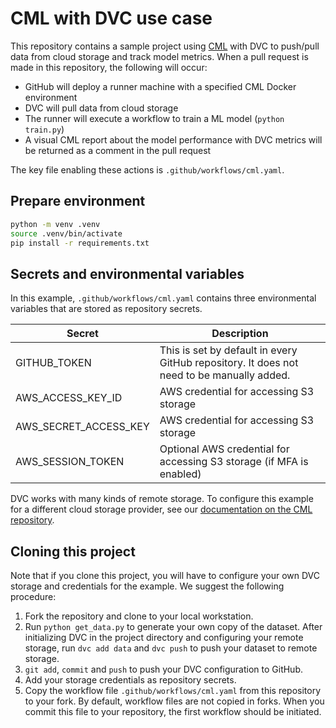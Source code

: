 # CML with DVC use case

This repository contains a sample project using [CML](https://github.com/iterative/cml) with DVC to push/pull data from cloud storage and track model metrics. When a pull request is made in this repository, the following will occur:
- GitHub will deploy a runner machine with a specified CML Docker environment
- DVC will pull data from cloud storage
- The runner will execute a workflow to train a ML model (`python train.py`)
- A visual CML report about the model performance with DVC metrics will be returned as a comment in the pull request

The key file enabling these actions is `.github/workflows/cml.yaml`.

## Prepare environment 
```bash
python -m venv .venv
source .venv/bin/activate
pip install -r requirements.txt
```

## Secrets and environmental variables
In this example, `.github/workflows/cml.yaml` contains three environmental variables that are stored as repository secrets.

| Secret  | Description  | 
|---|---|
|  GITHUB_TOKEN | This is set by default in every GitHub repository. It does not need to be manually added.  |
| AWS_ACCESS_KEY_ID  | AWS credential for accessing S3 storage  | 
| AWS_SECRET_ACCESS_KEY | AWS credential for accessing S3 storage |
| AWS_SESSION_TOKEN | Optional AWS credential for accessing S3 storage (if MFA is enabled) |

DVC works with many kinds of remote storage. To configure this example for a different cloud storage provider, see our [documentation on the CML repository](https://github.com/iterative/cml#using-cml-with-dvc).

## Cloning this project
Note that if you clone this project, you will have to configure your own DVC storage and credentials for the example. We suggest the following procedure:

1. Fork the repository and clone to your local workstation. 
2. Run `python get_data.py` to generate your own copy of the dataset. After initializing DVC in the project directory and configuring your remote storage, run `dvc add data` and `dvc push` to push your dataset to remote storage.
3. `git add`, `commit` and `push` to push your DVC configuration to GitHub.
4. Add your storage credentials as repository secrets.
5. Copy the workflow file `.github/workflows/cml.yaml` from this repository to your fork. By default, workflow files are not copied in forks. When you commit this file to your repository, the first workflow should be initiated. 


